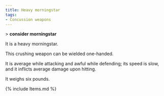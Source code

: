```yaml
---
title: Heavy morningstar
tags:
- Concussion weapons
---
```


\> **consider morningstar**

It is a heavy morningstar.

This crushing weapon can be wielded one-handed.

It is average while attacking and awful while defending; its speed is
slow, and it inflicts average damage upon hitting.

It weighs six pounds.

{% include Items.md %}
